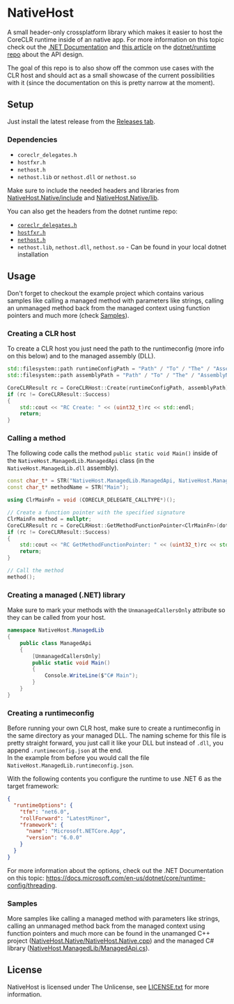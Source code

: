 # NativeHost
A small header-only crossplatform library which makes it easier to host the CoreCLR runtime inside of an native app.
For more information on this topic check out the [.NET Documentation](https://docs.microsoft.com/en-us/dotnet/core/tutorials/netcore-hosting) and [this article]( https://github.com/dotnet/runtime/blob/main/docs/design/features/native-hosting.md) on the [dotnet/runtime repo](https://github.com/dotnet/runtime) about the API design.

The goal of this repo is to also show off the common use cases with the CLR host and should act as a small showcase of the current possibilities with it (since the documentation on this is pretty narrow at the moment).

## Setup
Just install the latest release from the [Releases tab](https://github.com/TheDusty01/NativeHost/releases).
### Dependencies
* ``coreclr_delegates.h``
* ``hostfxr.h``
* ``nethost.h``
* ``nethost.lib`` or ``nethost.dll`` or ``nethost.so``

Make sure to include the needed headers and libraries from [NativeHost.Native/include](NativeHost.Native/include) and [NativeHost.Native/lib](NativeHost.Native/lib).

You can also get the headers from the dotnet runtime repo:
* [``coreclr_delegates.h``](https://github.com/dotnet/runtime/blob/main/src/native/corehost/coreclr_delegates.h)
* [``hostfxr.h``](https://github.com/dotnet/runtime/blob/main/src/native/corehost/hostfxr.h)
* [``nethost.h``](https://github.com/dotnet/runtime/blob/main/src/native/corehost/nethost/nethost.h)
* ``nethost.lib``, ``nethost.dll``, ``nethost.so`` - Can be found in your local dotnet installation

## Usage
Don't forget to checkout the example project which contains various samples like calling a managed method with parameters like strings, calling an unmanaged method back from the managed context using function pointers and much more (check [Samples](https://github.com/TheDusty01/NativeHost#samples)).

### Creating a CLR host
To create a CLR host you just need the path to the runtimeconfig (more info on this below) and to the managed assembly (DLL).
```c++
std::filesystem::path runtimeConfigPath = "Path" / "To" / "The" / "AssemblyName.runtimeconfig.json";
std::filesystem::path assemblyPath = "Path" / "To" / "The" / "AssemblyName.dll";

CoreCLRResult rc = CoreCLRHost::Create(runtimeConfigPath, assemblyPath);
if (rc != CoreCLRResult::Success)
{
    std::cout << "RC Create: " << (uint32_t)rc << std::endl;
    return;
}
```

### Calling a method
The following code calls the method ``public static void Main()`` inside of the ``NativeHost.ManagedLib.ManagedApi`` class (in the ``NativeHost.ManagedLib.dll`` assembly).
```c++
const char_t* = STR("NativeHost.ManagedLib.ManagedApi, NativeHost.ManagedLib"); // Namespace.Class, AssemblyName
const char_t* methodName = STR("Main");

using ClrMainFn = void (CORECLR_DELEGATE_CALLTYPE*)();

// Create a function pointer with the specified signature
ClrMainFn method = nullptr;
CoreCLRResult rc = CoreCLRHost::GetMethodFunctionPointer<ClrMainFn>(dotnetType, methodName, &method);
if (rc != CoreCLRResult::Success)
{
    std::cout << "RC GetMethodFunctionPointer: " << (uint32_t)rc << std::endl;
    return;
}

// Call the method
method();
```

### Creating a managed (.NET) library
Make sure to mark your methods with the ``UnmanagedCallersOnly`` attribute so they can be called from your host.
```cs
namespace NativeHost.ManagedLib
{
    public class ManagedApi
    {
        [UnmanagedCallersOnly]
        public static void Main()
        {
            Console.WriteLine($"C# Main");
        }
    }
}
```

### Creating a runtimeconfig
Before running your own CLR host, make sure to create a runtimeconfig in the same directory as your managed DLL. The naming scheme for this file is pretty straight forward, you just call it like your DLL but instead of ``.dll``, you append ``.runtimeconfig.json`` at the end.\
In the example from before you would call the file ``NativeHost.ManagedLib.runtimeconfig.json``.

With the following contents you configure the runtime to use .NET 6 as the target framework:
```json
{
  "runtimeOptions": {
    "tfm": "net6.0",
    "rollForward": "LatestMinor",
    "framework": {
      "name": "Microsoft.NETCore.App",
      "version": "6.0.0"
    }
  }
}
```

For more information about the options, check out the .NET Documentation on this topic: https://docs.microsoft.com/en-us/dotnet/core/runtime-config/threading.

### Samples
More samples like calling a managed method with parameters like strings, calling an unmanaged method back from the managed context using function pointers and much more can be found in the unamanged C++ project ([NativeHost.Native/NativeHost.Native.cpp](NativeHost.Native/NativeHost.Native.cpp)) and the managed C# library ([NativeHost.ManagedLib/ManagedApi.cs](NativeHost.ManagedLib/ManagedApi.cs)).

## License
NativeHost is licensed under The Unlicense, see [LICENSE.txt](/LICENSE.txt) for more information.
